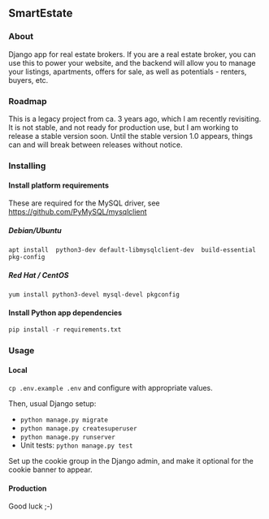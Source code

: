 ## SmartEstate

### About

Django app for real estate brokers. If you are a real estate broker, you can use this
to power your website, and the backend will allow you to manage your listings, apartments,
offers for sale, as well as potentials - renters, buyers, etc.

### Roadmap

This is a legacy project from ca. 3 years ago, which I am recently revisiting. It is not stable,
and not ready for production use, but I am working to release a stable version soon.
Until the stable version 1.0 appears, things can and will break between releases without notice.

### Installing

#### Install platform requirements

These are required for the MySQL driver, see https://github.com/PyMySQL/mysqlclient

##### Debian/Ubuntu

```
apt install  python3-dev default-libmysqlclient-dev  build-essential  pkg-config
```

##### Red Hat / CentOS

```
yum install python3-devel mysql-devel pkgconfig
```

#### Install Python app dependencies

```python
pip install -r requirements.txt
```

### Usage

#### Local

`cp .env.example .env` and configure with appropriate values.

Then, usual Django setup:

* `python manage.py migrate`
* `python manage.py createsuperuser`
* `python manage.py runserver`
* Unit tests: `python manage.py test`


Set up the cookie group in the Django admin, and make it optional for the cookie banner to appear.

#### Production

Good luck ;-)
